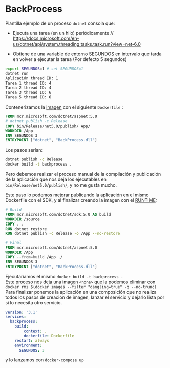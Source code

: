 # BackProcess

Plantilla ejemplo de un proceso `dotnet` consola que:  
- Ejecuta una tarea (en un hilo) periódicamente
    // https://docs.microsoft.com/en-us/dotnet/api/system.threading.tasks.task.run?view=net-6.0

- Obtiene de una variable de entorno SEGUNDOS en intervalo que tarda en volver a ejecutar la tarea (Por defecto 5 segundos)

```bash
export SEGUNDOS=1 # set SEGUNDOS=1
dotnet run 
Aplicación thread ID: 1
Tarea 1 thread ID: 4
Tarea 2 thread ID: 4
Tarea 3 thread ID: 6
Tarea 5 thread ID: 6
```

Contenerizamos la [imagen](https://docs.microsoft.com/es-es/dotnet/core/docker/build-container?tabs=windows) con el siguiente `Dockerfile` :

```Dockerfile
FROM mcr.microsoft.com/dotnet/aspnet:5.0
# dotnet publish -c Release
COPY bin/Release/net5.0/publish/ App/
WORKDIR /App
ENV SEGUNDOS 3
ENTRYPOINT ["dotnet", "BackProcess.dll"]
```

Los pasos serían:
```bash
dotnet publish -c Release
docker build -t backprocess .
```
Pero debemos realizar el proceso manual de la compilación y publicación de la aplicación que nos deja los ejecutables en `bin/Release/net5.0/publish/`, y no me gusta mucho.

Este paso lo podemos mejorar publicando la aplicación en el mismo Dockerfile con el SDK, y al finalizar creando la imagen con el [RUNTIME](https://docs.microsoft.com/en-us/aspnet/core/host-and-deploy/docker/building-net-docker-images?view=aspnetcore-5.0):

```Dockerfile
# Build
FROM mcr.microsoft.com/dotnet/sdk:5.0 AS build
WORKDIR /source
COPY . .
RUN dotnet restore
RUN dotnet publish -c Release -o /App --no-restore

# Final
FROM mcr.microsoft.com/dotnet/aspnet:5.0
WORKDIR /App
COPY --from=build /App ./
ENV SEGUNDOS 3
ENTRYPOINT ["dotnet", "BackProcess.dll"]
```

Ejecutaríamos el mismo `docker build -t backprocess .`  
Este proceso nos deja una imagen `<none>` que la podemos eliminar con 
`docker rmi $(docker images --filter "dangling=true" -q --no-trunc)`
Para finalizar ponemos la aplicación en una composición que no realiza todos los pasos de creación de imagen, lanzar el servicio y dejarlo lista por si lo necesita otro servicio.

```yml
version: '3.1'
services:
  backprocess:
    build:
        context: .
        dockerfile: Dockerfile
    restart: always
    environment:
      SEGUNDOS: 3
```

y lo lanzamos con `docker-compose up`